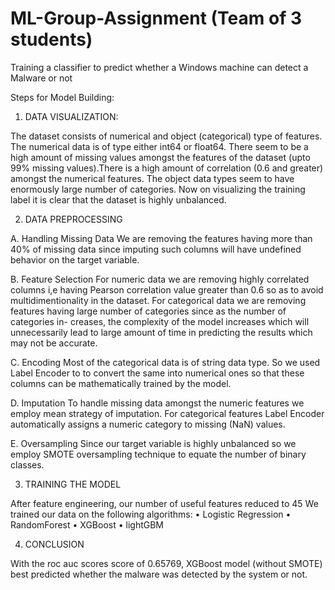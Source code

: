 # ML-Group-Assignment (Team of 3 students)
Training a classifier to predict whether a Windows machine can detect a Malware or not

Steps for Model Building:

1. DATA VISUALIZATION:

The dataset consists of numerical and object (categorical)
type of features. The numerical data is of type either int64
or float64. There seem to be a high amount of missing
values amongst the features of the dataset (upto 99% missing
values).There is a high amount of correlation (0.6 and greater)
amongst the numerical features. The object data types seem
to have enormously large number of categories. Now on
visualizing the training label it is clear that the dataset is highly
unbalanced.

2. DATA PREPROCESSING

A. Handling Missing Data
We are removing the features having more than 40% of
missing data since imputing such columns will have undefined
behavior on the target variable.

B. Feature Selection
For numeric data we are removing highly correlated
columns i,e having Pearson correlation value greater than 0.6
so as to avoid multidimentionality in the dataset.
For categorical data we are removing features having large
number of categories since as the number of categories in-
creases, the complexity of the model increases which will
unnecessarily lead to large amount of time in predicting the
results which may not be accurate.

C. Encoding
Most of the categorical data is of string data type. So we
used Label Encoder to to convert the same into numerical
ones so that these columns can be mathematically trained by
the model.

D. Imputation
To handle missing data amongst the numeric features we
employ mean strategy of imputation. For categorical features
Label Encoder automatically assigns a numeric category to
missing (NaN) values.

E. Oversampling
Since our target variable is highly unbalanced so we employ
SMOTE oversampling technique to equate the number of
binary classes.

3. TRAINING THE MODEL


After feature engineering, our number of useful features
reduced to 45 We trained our data on the following algorithms:
• Logistic Regression
• RandomForest
• XGBoost
• lightGBM

4.  CONCLUSION


With the roc auc scores score of 0.65769, XGBoost model
(without SMOTE) best predicted whether the malware was
detected by the system or not.
